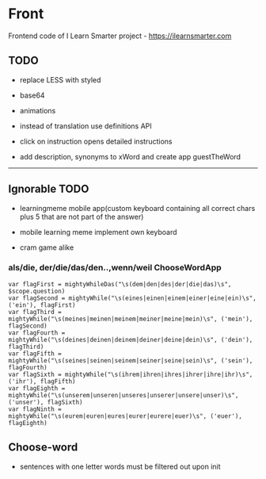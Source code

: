 # Front

Frontend code of I Learn Smarter project - https://ilearnsmarter.com

## TODO

- replace LESS with styled

- base64

- animations

- instead of translation use definitions API

- click on instruction opens detailed instructions

- add description, synonyms to xWord and create app guestTheWord

---

## Ignorable TODO

- learningmeme mobile app(custom keyboard containing all correct chars plus 5 that are not part of the answer)

- mobile learning meme implement own keyboard

- cram game alike

### als/die, der/die/das/den..,wenn/weil ChooseWordApp

```
var flagFirst = mightyWhileDas("\s(dem|den|des|der|die|das)\s", $scope.question)
var flagSecond = mightyWhile("\s(eines|einen|einem|einer|eine|ein)\s", ('ein'), flagFirst)
var flagThird = mightyWhile("\s(meines|meinen|meinem|meiner|meine|mein)\s", ('mein'), flagSecond)
var flagFourth = mightyWhile("\s(deines|deinen|deinem|deiner|deine|dein)\s", ('dein'), flagThird)
var flagFifth = mightyWhile("\s(seines|seinen|seinem|seiner|seine|sein)\s", ('sein'), flagFourth)
var flagSixth = mightyWhile("\s(ihrem|ihren|ihres|ihrer|ihre|ihr)\s", ('ihr'), flagFifth)
var flagEighth = mightyWhile("\s(unserem|unseren|unseres|unserer|unsere|unser)\s", ('unser'), flagSixth)
var flagNinth = mightyWhile("\s(eurem|euren|eures|eurer|eurere|euer)\s", ('euer'), flagEighth)
```

## Choose-word

- sentences with one letter words must be filtered out upon init
